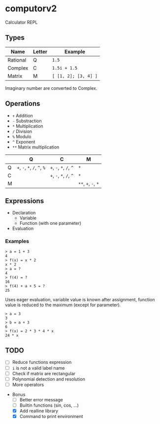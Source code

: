 # computorv2

Calculator REPL

## Types

| Name     | Letter | Example              |
|----------|--------|----------------------|
| Rational | Q      | `1.5`                |
| Complex  | C      | `1.5i + 1.5`         |
| Matrix   | M      | `[ [1, 2]; [3, 4] ]` |

Imaginary number are converted to Complex.

## Operations

* `+` Addition
* `-` Substraction
* `*` Multiplication
* `/` Division
* `%` Modulo
* `^` Exponent
* `**` Matrix multiplication

|   | Q                            | C                       | M                   |
|---|------------------------------|-------------------------|---------------------|
| Q | `+`, `-`, `*`, `/`, `^`, `%` | `+`, `-`, `*`, `/`, `^` | `*`                 |
| C |                              | `+`, `-`, `*`, `/`, `^` | `*`                 |
| M |                              |                         | `**`, `+`, `-`, `*` |

## Expressions

* Declaration
    * Variable
    * Function (with one parameter)
* Evaluation

### Examples

```
> a = 1 + 3
4
> f(x) = x * 2
x * 2
> a = ?
4
> f(4) = ?
16
> f(4) + a + 5 = ?
25
```

Uses eager evaluation, variable value is known after assignment, function value is reduced to the maximum (except for parameter).

```
> a = 3
3
> b = a + 3
6
> f(x) = 2 * 3 * 4 * x
24 * x
```

## TODO

- [ ] Reduce functions expression
- [ ] `i` is not a valid label name
- [ ] Check if matrix are rectangular
- [ ] Polynomial detection and resolution
- [ ] More operators

- Bonus
    - [ ] Better error message
    - [ ] Builtin functions (sin, cos, ...)
    - [x] Add realline library
    - [x] Command to print environment
